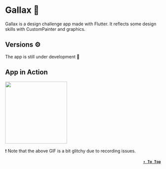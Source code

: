 # Gallax 🌌
Gallax is a design challenge app made with Flutter. It reflects some design skills with CustomPainter and graphics.

## Versions ⚙
The app is still under development :construction:

## App in Action
<img src="https://github.com/Hossam-Sayed/gallax/assets/83096913/c82d149e-0a21-4a27-8043-860ecb49809d" width="200"/>

❗ Note that the above GIF is a bit glitchy due to recording issues.

<div align=right>

**[`↑ To Top`](#top)**
</div>
